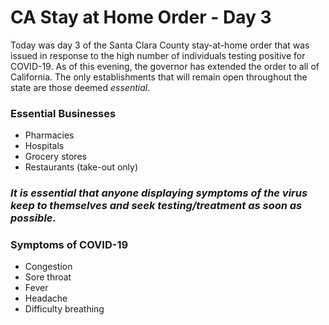 ﻿# CA Stay at Home Order - Day 3

Today was day 3 of the Santa Clara County stay-at-home order that was issued in response to the high number of individuals testing positive for COVID-19.  As of this evening, the governor has extended the order to all of California.  The only establishments that will remain open throughout the state are those deemed _essential_.

### Essential Businesses
* Pharmacies
* Hospitals
* Grocery stores
* Restaurants (take-out only)

### _It is essential that anyone displaying symptoms of  the virus keep to themselves and seek testing/treatment as soon as possible._

### Symptoms of COVID-19
* Congestion
* Sore throat
* Fever
* Headache
* Difficulty breathing
